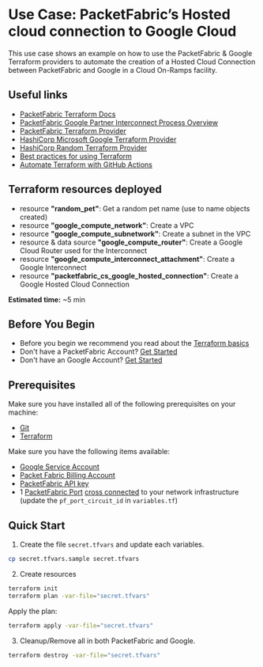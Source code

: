 # Use Case: PacketFabric’s Hosted cloud connection to Google Cloud

This use case shows an example on how to use the PacketFabric & Google Terraform providers 
to automate the creation of a Hosted Cloud Connection between PacketFabric and Google in a Cloud On-Ramps facility.

## Useful links

- [PacketFabric Terraform Docs](https://docs.packetfabric.com/api/terraform/)
- [PacketFabric Google Partner Interconnect Process Overview](https://docs.packetfabric.com/cloud/google/hosted/process_overview/)
- [PacketFabric Terraform Provider](https://registry.terraform.io/providers/PacketFabric/packetfabric)
- [HashiCorp Microsoft Google Terraform Provider](https://registry.terraform.io/providers/hashicorp/google)
- [HashiCorp Random Terraform Provider](https://registry.terraform.io/providers/hashicorp/random)
- [Best practices for using Terraform](https://cloud.google.com/docs/terraform/best-practices-for-terraform)
- [Automate Terraform with GitHub Actions](https://learn.hashicorp.com/tutorials/terraform/github-actions?in=terraform/automation)

## Terraform resources deployed

- resource **"random_pet"**: Get a random pet name (use to name objects created)
- resource **"google_compute_network"**: Create a VPC
- resource **"google_compute_subnetwork"**: Create a subnet in the VPC
- resource & data source **"google_compute_router"**: Create a Google Cloud Router used for the Interconnect
- resource **"google_compute_interconnect_attachment"**: Create a Google Interconnect
- resource **"packetfabric_cs_google_hosted_connection"**: Create a Google Hosted Cloud Connection 

**Estimated time:** ~5 min

## Before You Begin

- Before you begin we recommend you read about the [Terraform basics](https://www.terraform.io/intro)
- Don't have a PacketFabric Account? [Get Started](https://docs.packetfabric.com/intro/)
- Don't have an Google Account? [Get Started](https://cloud.google.com/free)

## Prerequisites

Make sure you have installed all of the following prerequisites on your machine:

- [Git](https://git-scm.com/downloads)
- [Terraform](https://learn.hashicorp.com/tutorials/terraform/install-cli)

Make sure you have the following items available:

- [Google Service Account](https://cloud.google.com/compute/docs/access/create-enable-service-accounts-for-instances)
- [Packet Fabric Billing Account](https://docs.packetfabric.com/api/examples/account_uuid/)
- [PacketFabric API key](https://docs.packetfabric.com/admin/my_account/keys/)
- 1 [PacketFabric Port](https://docs.packetfabric.com/ports/) [cross connected](https://docs.packetfabric.com/xconnect/) to your network infrastructure  (update the ``pf_port_circuit_id`` in ``variables.tf``)

## Quick Start

1. Create the file ``secret.tfvars`` and update each variables.

```sh
cp secret.tfvars.sample secret.tfvars
```

2. Create resources 
```sh
terraform init
terraform plan -var-file="secret.tfvars"
```

Apply the plan:

```sh
terraform apply -var-file="secret.tfvars"
```

3. Cleanup/Remove all in both PacketFabric and Google.

```sh
terraform destroy -var-file="secret.tfvars"
```
